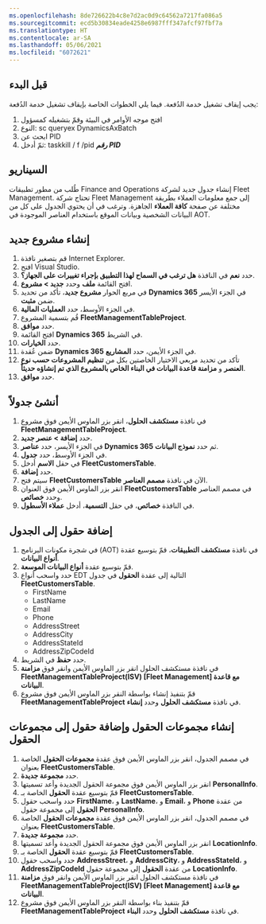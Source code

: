 ```yaml
---
ms.openlocfilehash: 8de726622b4c8e7d2ac0d9c64562a7217fa086a5
ms.sourcegitcommit: ecd5b30834eade4258e6987fff347afcf97fbf7a
ms.translationtype: HT
ms.contentlocale: ar-SA
ms.lasthandoff: 05/06/2021
ms.locfileid: "6072621"
---
```

## <a name="before-you-begin"></a>قبل البدء
يجب إيقاف تشغيل خدمة الدُفعة. فيما يلي الخطوات الخاصة بإيقاف تشغيل خدمة الدُفعة:
 
1. افتح موجه الأوامر في البيئة وقمّ بتشغيله كمسؤول
2. النوع: sc queryex DynamicsAxBatch
3. ابحث عن PID
4. ثمّ أدخل: taskkill / f /pid ***رقم PID***


## <a name="scenario"></a>السيناريو
طُلب من مطور تطبيقات Finance and Operations إنشاء جدول جديد لشركة Fleet Management. تحتاج شركة Fleet Management إلى جمع معلومات العملاء بطريقة مختلفة عن صفحة **كافة العملاء** الجاهزة. وترغب في أن يحتوي الجدول على كل من البيانات الشخصية وبيانات الموقع باستخدام العناصر الموجودة في AOT.

## <a name="create-a-new-project"></a>إنشاء مشروع جديد
1.  قم بتصغير نافذة Internet Explorer. 
2.  افتح Visual Studio.
3.  حدد **نعم** في النافذة **هل ترغب في السماح لهذا التطبيق بإجراء تغييرات على الجهاز؟**.
2.  افتح القائمة **ملف** وحدد **جديد > مشروع**.
2.  في مربع الحوار **مشروع جديد**، تأكد من تحديد **Dynamics 365** في الجزء الأيسر ضمن **مثبت**.
3.  في الجزء الأوسط، حدد **العمليات المالية**.
4.  قُم بتسمية المشروع **FleetManagementTableProject**.
5.  حدد **موافق**.
6.  افتح القائمة **Dynamics 365** في الشريط.
7.  حدد **الخيارات**.
8.  ضمن عُقدة **Dynamics 365** في الجزء الأيمن، حدد **المشاريع**.
9.  تأكد من تحديد مربعي الاختيار الخاصتين بكل من **تنظيم المشروعات حسب نوع العنصر** و **مزامنة قاعدة البيانات في البناء الخاص بالمشروع الذي تم إنشاؤه حديثاً‏**.
10. حدد **موافق**.

## <a name="create-a-table"></a>أنشئ جدولاً

1. في نافذة **مستكشف الحلول**، انقر بزر الماوس الأيمن فوق مشروع **FleetManagementTableProject**.
12. حدد **إضافة > عنصر جديد**.
13. في الجزء الأيسر، حدد **عناصر Dynamics 365** ثم حدد **نموذج البيانات**.
14. في الجزء الأوسط، حدد **جدول**.
15. في حقل **الاسم** أدخل **FleetCustomersTable**.
16. حدد **إضافة**.
17. سيتم فتح **FleetCustomersTable** الآن في نافذة **مصمم العناصر**.
18. انقر بزر الماوس الأيمن فوق العنوان **FleetCustomersTable** في مصمم العناصر وحدد **خصائص**.
19. في النافذة **خصائص**، في حقل **التسمية**، أدخل **عملاء الأسطول**.

## <a name="add-fields-to-the-table"></a>إضافة حقول إلى الجدول


1.  في شجرة مكونات البرنامج (AOT) في نافذة **مستكشف التطبيقات**، قمّ بتوسيع عقدة **أنواع البيانات**.
2.  قمّ بتوسيع عقدة **أنواع البيانات الموسعة**.
3.  حدد واسحب أنواع EDT التالية إلى عقدة **الحقول** في جدول **FleetCustomersTable**.
    -   FirstName
    -   LastName
    -   Email
    -   Phone
    -   AddressStreet
    -   AddressCity
    -   AddressStateId
    -   AddressZipCodeId
4.  حدد **حفظ** في الشريط.
5.  في نافذة مستكشف الحلول انقر بزر الماوس الأيمن وانقر فوق **مزامنة FleetManagementTableProject(ISV) [Fleet Management] مع قاعدة البيانات**.
6.  قمّ بتنفيذ إنشاء بواسطة النقر بزر الماوس الأيمن فوق مشروع **FleetManagementTableProject** في نافذة **مستكشف الحلول** وحدد **إنشاء**.

## <a name="create-field-groups-and-add-fields-to-the-field-groups"></a>إنشاء مجموعات الحقول وإضافة حقول إلى مجموعات الحقول


1.  في مصمم الجدول، انقر بزر الماوس الأيمن فوق عقدة **مجموعات الحقول** الخاصة بعنوان **FleetCustomersTable**.
2.  حدد **مجموعة جديدة**.
3.  انقر بزر الماوس الأيمن فوق مجموعة الحقول الجديدة وأعد تسميتها **PersonalInfo**.
4.  قمّ بتوسيع عقدة **الحقول** الخاصة بـ **FleetCustomersTable**.
5.  حدد واسحب حقول **FirstName**، و **LastName**، و **Email‎**، و **Phone‎** من عقدة **الحقول** إلى مجموعة حقول **PersonalInfo**.
6.  في مصمم الجدول، انقر بزر الماوس الأيمن فوق عقدة **مجموعات الحقول** الخاصة بعنوان **FleetCustomersTable**.
7.  حدد **مجموعة جديدة**.
8.  انقر بزر الماوس الأيمن فوق مجموعة الحقول الجديدة وأعد تسميتها **LocationInfo**.
9.  قمّ بتوسيع عقدة **الحقول** الخاصة بـ **FleetCustomersTable**.
10. حدد واسحب حقول **AddressStreet**، و **AddressCity**، و **AddressStateId**، و **‎AddressZipCodeId** من عقدة **الحقول** إلى مجموعة حقول **‎LocationInfo**.
11. في نافذة مستكشف الحلول انقر بزر الماوس الأيمن وانقر فوق **مزامنة FleetManagementTableProject(ISV) [Fleet Management] مع قاعدة البيانات**.
12. قمّ بتنفيذ بناء بواسطة النقر بزر الماوس الأيمن فوق مشروع **FleetManagementTableProject** في نافذة **مستكشف الحلول** وحدد **البناء**.



